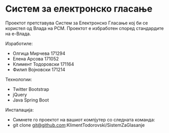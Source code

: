 # Систем за електронско гласање

Проектот претставува Систем за Електронско Гласање кој би се користел од Влада на РСМ. Проектот е избработен според стандардите на е-Влада.

Изработиле:
  - Олгица Мирчева 171294
  - Елена Арсова 171052
  - Климент Тодоровски 171164
  - Филип Војновски 171214


Технологии:
  - Twitter Bootstrap
  - jQuery
  - Java Spring Boot

Инсталација:
  - Симнете го проектот на вашиот компјутер со следната командa:
  - git clone git@github.com:KlimentTodorovski/SistemZaGlasanje
